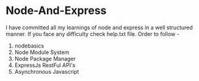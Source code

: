 # Node-And-Express
I have committed all my learnings of node and express in a well structured manner. If you face any difficulty check help.txt file.
Order to follow -
1. nodebasics
2. Node Module System
3. Node Package Manager
4. ExpressJs RestFul API's
5. Asynchronous Javascript
